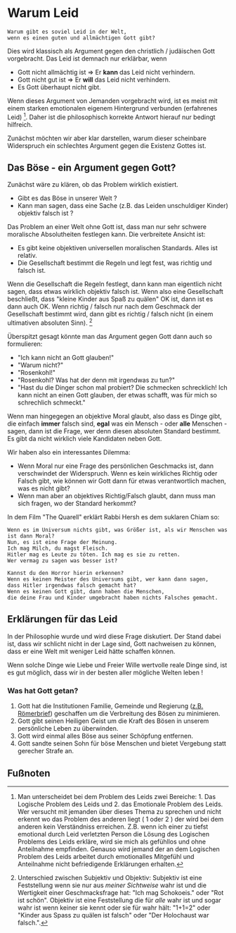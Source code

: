 
# Warum Leid

    Warum gibt es soviel Leid in der Welt,
    wenn es einen guten und allmächtigen Gott gibt?

Dies wird klassisch als Argument gegen den christlich / judäischen Gott vorgebracht. Das Leid ist demnach nur erklärbar, wenn

- Gott nicht allmächtig ist => Er **kann** das Leid nicht verhindern.
- Gott nicht gut ist => Er **will** das Leid nicht verhindern.
- Es Gott überhaupt nicht gibt.

Wenn dieses Argument von Jemanden vorgebracht wird, ist es meist mit einem starken emotionalen eigenem Hintergrund verbunden (erfahrenes Leid) [^1]. Daher ist die philosophisch korrekte Antwort hierauf nur bedingt hilfreich. 

Zunächst möchten wir aber klar darstellen, warum dieser scheinbare Widerspruch ein schlechtes Argument gegen die Existenz Gottes ist.

## Das Böse - ein Argument gegen Gott?

Zunächst wäre zu klären, ob das Problem wirklich existiert.

* Gibt es das Böse in unserer Welt ?
* Kann man sagen, dass eine Sache (z.B. das Leiden unschuldiger Kinder) objektiv falsch ist ?

Das Problem an einer Welt ohne Gott ist, dass man nur sehr schwere moralische Absolutheiten festlegen kann. Die verbreitete Ansicht ist:

- Es gibt keine objektiven universellen moralischen Standards. Alles ist relativ.
- Die Gesellschaft bestimmt die Regeln und legt fest, was richtig und falsch ist.

Wenn die Gesellschaft die Regeln festlegt, dann kann man eigentlich nicht sagen, dass etwas wirklich objektiv falsch ist. Wenn also eine Gesellschaft beschließt, dass "kleine Kinder aus Spaß zu quälen" OK ist, dann ist es dann auch OK. Wenn richtig / falsch nur nach dem Geschmack der Gesellschaft bestimmt wird, dann gibt es richtig / falsch nicht (in einem ultimativen absoluten Sinn). [^2]

Überspitzt gesagt könnte man das Argument gegen Gott dann auch so formulieren:

- "Ich kann nicht an Gott glauben!"
- "Warum nicht?"
- "Rosenkohl!"
- "Rosenkohl? Was hat der denn mit irgendwas zu tun?"
- "Hast du die Dinger schon mal probiert? Die schmecken schrecklich! Ich kann nicht an einen Gott glauben, der etwas schafft, was für mich so schrechlich schmeckt."

Wenn man hingegegen an objektive Moral glaubt, also dass es Dinge gibt, die einfach **immer** falsch sind, **egal** was ein Mensch - oder **alle** Menschen - sagen, dann ist die Frage, wer denn diesen absoluten Standard bestimmt. Es gibt da nicht wirklich viele Kandidaten neben Gott.

Wir haben also ein interessantes Dilemma:

- Wenn Moral nur eine Frage des persönlichen Geschmacks ist, dann verschwindet der Widerspruch. Wenn es kein wirkliches Richtig oder Falsch gibt, wie können wir Gott dann für etwas verantwortlich machen, was es nicht gibt?
- Wenn man aber an objektives Richtig/Falsch glaubt, dann muss man sich fragen, wo der Standard herkommt? 

In dem Film "The Quarell" erklärt Rabbi Hersh es dem suklaren Chiam so:

    Wenn es im Universum nichts gibt, was Größer ist, als wir Menschen was ist dann Moral?
    Nun, es ist eine Frage der Meinung. 
    Ich mag Milch, du magst Fleisch.
    Hitler mag es Leute zu töten. Ich mag es sie zu retten.
    Wer vermag zu sagen was besser ist?

    Kannst du den Horror hierin erkennen?
    Wenn es keinen Meister des Universums gibt, wer kann dann sagen, 
    dass Hitler irgendwas falsch gemacht hat?
    Wenn es keinen Gott gibt, dann haben die Menschen, 
    die deine Frau und Kinder umgebracht haben nichts Falsches gemacht.


## Erklärungen für das Leid

In der Philosophie wurde und wird diese Frage diskutiert. Der Stand dabei ist, dass wir schlicht nicht in der Lage sind, Gott nachweisen zu können, dass er eine Welt mit weniger Leid hätte schaffen können.

Wenn solche Dinge wie Liebe und Freier Wille wertvolle reale Dinge sind, ist es gut möglich, dass wir in der besten aller mögliche Welten leben !

### Was hat Gott getan?

1. Gott hat die Institutionen Familie, Gemeinde und Regierung ([z.B. Römerbrief](http://www.bibleserver.com/text/NGÜ/Römer13,1-4)) geschaffen um die Verbreitung des Bösen zu minimieren.
2. Gott gibt seinen Heiligen Geist um die Kraft des Bösen in unserem persönliche Leben zu überwinden.
3. Gott wird einmal alles Böse aus seiner Schöpfung entfernen.
4. Gott sandte seinen Sohn für böse Menschen und bietet Vergebung statt gerecher Strafe an.

## Fußnoten

[^1]: Man unterscheidet bei dem Problem des Leids zwei Bereiche: 1. Das Logische Problem des Leids und 2. das Emotionale Problem des Leids. Wer versucht mit jemanden über dieses Thema zu sprechen und nicht erkennt wo das Problem des anderen liegt ( 1 oder 2 ) der wird bei dem anderen kein Verständniss erreichen. Z.B. wenn ich einer zu tiefst emotional durch Leid verletzten Person die Lösung des Logischen Problems des Leids erkläre, wird sie mich als gefühllos und ohne Anteilnahme empfinden. Genauso wird jemand der an dem Logischen Problem des Leids arbeitet durch emotionalles Mitgefühl und Anteilnahme nicht befriedigende Erklärungen erhalten.

[^2]: Unterschied zwischen Subjektiv und Objektiv: Subjektiv ist eine Feststellung wenn sie nur aus *meiner Sichtweise* wahr ist und die Wertigkeit einer Geschmacksfrage hat: "Ich mag Schokoeis." oder "Rot ist schön". Objektiv ist eine Feststellung die für *alle* wahr ist und sogar wahr ist wenn keiner sie kennt oder sie für wahr hält: "1+1=2" oder "Kinder aus Spass zu quälen ist falsch" oder "Der Holochaust war falsch.".  




